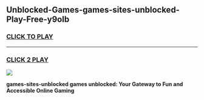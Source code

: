 
## Unblocked-Games-games-sites-unblocked-Play-Free-y9olb
<h3>
<a href="https://premium76.site?title=games-sites-unblocked&ref=21A">CLICK TO PLAY</a></h3>
<hr>

<h3>
<a href="https://premium76.site?title=games-sites-unblocked&ref=21A">CLICK 2 PLAY</a>
  
</h3>

<a href="https://premium76.site?title=games-sites-unblocked&ref=21A"><img src="https://clearcache.store/games.png"></a>


**games-sites-unblocked games unblocked: Your Gateway to Fun and Accessible Online Gaming**
